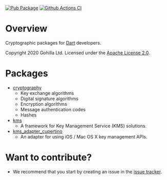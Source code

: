 [![Pub Package](https://img.shields.io/pub/v/cryptography.svg)](https://pub.dev/packages/cryptography)
[![Github Actions CI](https://github.com/dint-dev/cryptography/workflows/Dart%20CI/badge.svg)](https://github.com/dint-dev/cryptography/actions?query=workflow%3A%22Dart+CI%22)

# Overview

Cryptographic packages for [Dart](https://dart.dev) developers.

Copyright 2020 Gohilla Ltd. Licensed under the [Apache License 2.0](LICENSE).

# Packages
  * [cryptography](cryptography)
    * Key exchange algorithms
    * Digital signature algorithms
    * Encryption algorithms
    * Message authentication codes
    * Hashes
  * [kms](kms)
    * A framework for Key Management Service (KMS) solutions.
  * [kms_adapter_cupertino](kms_adapter_cupertino)
    * An adapter for using iOS / Mac OS X key management APIs.

# Want to contribute?
  * We recommend that you start by creating an issue in the
    [issue tracker](https://github.com/dint-dev/cryptography/issues).